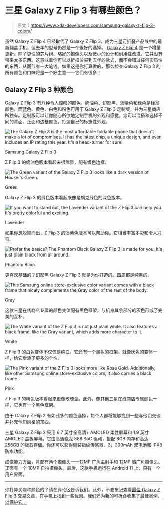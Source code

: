 # 三星 Galaxy Z Flip 3 有哪些颜色？

> 原文：<https://www.xda-developers.com/samsung-galaxy-z-flip-3-colors/>

虽然 Galaxy Z Flip 4 已经取代了 Galaxy Z Flip 3，成为三星可折叠产品线中的最新翻盖手机，但去年的型号仍然是一个很好的选择。 [Galaxy Z Flip 4](https://www.xda-developers.com/samsung-galaxy-z-flip-4-review/) 是一个增量更新。除了更快的芯片组、略好的摄像头以及微小的设计和耐用性改进，它并没有带来太多东西。这意味着你可以以折扣价买到去年的款式，而不会错过任何实质性的东西，从而节省一大笔钱。如果这是你打算做的，那么检查 Galaxy Z Flip 3 的所有颜色和口味将是一个好主意——它们有很多！

## Galaxy Z Flip 3 种颜色

Galaxy Z Flip 3 有八种令人惊叹的颜色。奶油色、幻影黑、淡紫色和绿色是标准颜色，而蓝色、黄色、白色和粉色可用于 Galaxy Z Flip 3 定制版，并为三星商店所独有。定制版可以让你随心所欲地定制手机的外观和感觉。您可以混搭和选择不同的背面、正面和边框颜色，打造自己的标志性外观。

 <picture>![The Galaxy Z Flip 3 is the most affordable foldable phone that doesn't make a lot of compromises. It has the latest chip, a unique design, and even includes an IP rating this year. It's a head-turner for sure!](img/3688806201f8cb6d6bcce41f8bef0ed2.png)</picture> 

Samsung Galaxy Z Flip 3

Z Flip 3 的奶油色版本看起来很优雅，配有银色边框。

 <picture>![The Green variant of the Galaxy Z Flip 3 looks like a dark version of Hooker’s Green.](img/072cfc3a9b4b5e62b73616f4abeaaa69.png)</picture> 

Green

Galaxy Z Flip 3 的绿色版本看起来像是胡克绿色的深色版本。

 <picture>![If you want to stand out, the Lavender variant of the Z Flip 3 can help you. It's pretty colorful and exciting.](img/50cd39dd48476272a6aaa9f0ba674784.png)</picture> 

Lavender

如果你想脱颖而出，Z Flip 3 的淡紫色版本可以帮助你。它相当丰富多彩和令人兴奋。

 <picture>![Prefer the basics? The Phantom Black Galaxy Z Flip 3 is made for you. It's just plain black from all around.](img/35863c990dd4f06623032c046d91ad01.png)</picture> 

Phantom Black

更喜欢基础的？幻影黑 Galaxy Z Flip 3 就是为你打造的。四周都是纯黑的。

 <picture>![This Samsung online store-exclusive color variant comes with a black frame that nicely complements the Gray color of the rest of the body.](img/ea1cd817e46e651bff04c98a47fca157.png)</picture> 

Gray

这款三星在线商店专属的颜色变体配有黑色框架，与机身其余部分的灰色形成了完美的互补。

 <picture>![The White variant of the Z Flip 3 is not just plain white. It also features a black frame, like the Gray variant, which adds more character to it.](img/acc2629ded9fd06a010aa09045ccf39b.png)</picture> 

White

Z Flip 3 的白色变体不仅仅是纯白。它还有一个黑色的框架，就像灰色的变体一样，给它增添了更多的个性。

 <picture>![The Pink variant of the Z Flip 3 looks more like Rose Gold. Additionally, like other Samsung online store-exclusive colors, it also carries a black frame.](img/f9043f4586e2e90fa8c9d154e7fd9bd9.png)</picture> 

Pink

Z Flip 3 的粉色版本看起来更像玫瑰金。此外，像其他三星在线商店专属颜色一样，它也有一个黑色框架。

由于 Galaxy Z Flip 3 有如此多的颜色选择，每个人都将能够找到一些与他们交谈并补充他们风格的东西。

三星 Galaxy Z Flip 3 采用 6.7 英寸全高清+ AMOLED 柔性屏幕和 1.9 英寸 AMOLED 盖板屏幕。它由高通骁龙 888 SoC 驱动，搭配 8GB 内存和高达 256GB 的板载存储。你还可以获得侧装指纹传感器、3，300mAh 双电池和 IPX8 防水功能。

成像能力方面，背部有两个摄像头——12MP 广角主射手和 12MP 超广角摄像头。正面有一个 10MP 自拍摄像头。最后，这款手机运行在 Android 11 上，只有一个用户界面。

* * *

你打算买哪种颜色的？请在评论区告诉我们。此外，不要忘记查看[最佳 Galaxy Z Flip 3 交易](https://www.xda-developers.com/best-galaxy-z-flip-3-deals/)文章，在手机上找到一些优惠。我们还为新的可折叠收集了[最佳案例，以保护它。](https://www.xda-developers.com/best-galaxy-z-flip-3-cases/)